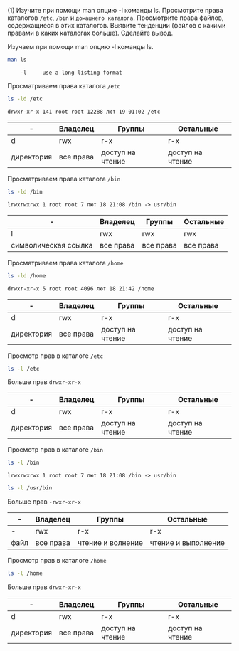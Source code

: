 (1) Изучите при помощи man опцию -l команды ls. Просмотрите права каталогов `/etc`, `/bin` и `домашнего каталога`. Просмотрите права файлов, содержащиеся в этих каталогов. Выявите тенденции (файлов с какими правами в каких каталогах больше). Сделайте вывод.

Изучаем при помощи man опцию -l команды ls.

```bash
man ls
```

```
    -l     use a long listing format
```

Просматриваем права каталога `/etc`

```bash
ls -ld /etc
```

```
drwxr-xr-x 141 root root 12288 лют 19 01:02 /etc
```

|-|Владелец|Группы|Остальные|
|-|---|---|---|
|d|rwx|r-x|r-x|
|директория|все права|доступ на чтение|доступ на чтение|

Просматриваем права каталога `/bin`

```bash
ls -ld /bin
```

```
lrwxrwxrwx 1 root root 7 лют 18 21:08 /bin -> usr/bin
```

|-|Владелец|Группы|Остальные|
|-|---|---|---|
|l|rwx|rwx|rwx|
|символическая ссылка|все права|все права|все права|

Просматриваем права каталога `/home`

```bash
ls -ld /home
```

```
drwxr-xr-x 5 root root 4096 лют 18 21:42 /home
```

|-|Владелец|Группы|Остальные|
|-|---|---|---|
|d|rwx|r-x|r-x|
|директория|все права|доступ на чтение|доступ на чтение|

Просмотр прав в каталоге `/etc`

```bash
ls -l /etc
```

Больше прав `drwxr-xr-x`

|-|Владелец|Группы|Остальные|
|-|---|---|---|
|d|rwx|r-x|r-x|
|директория|все права|доступ на чтение|доступ на чтение|

Просмотр прав в каталоге `/bin`

```bash
ls -l /bin
```

```
lrwxrwxrwx 1 root root 7 лют 18 21:08 /bin -> usr/bin
```

```bash
ls -l /usr/bin
```

Больше прав `-rwxr-xr-x`

|-|Владелец|Группы|Остальные|
|-|---|---|---|
|-|rwx|r-x|r-x|
|файл|все права|чтение и волнение|чтение и выполнение|

Просмотр прав в каталоге `/home`

```bash
ls -l /home
```

Больше прав `drwxr-xr-x`

|-|Владелец|Группы|Остальные|
|-|---|---|---|
|d|rwx|r-x|r-x|
|директория|все права|доступ на чтение|доступ на чтение|
